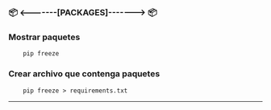 ### 📦 <-------[PACKAGES]-------> 📦

### Mostrar paquetes

```shell
    pip freeze
```

### Crear archivo que contenga paquetes
```shell
    pip freeze > requirements.txt
```

-----------------------------------